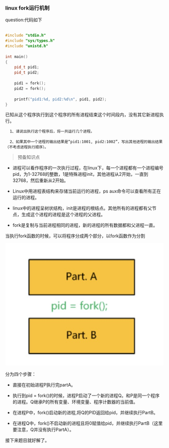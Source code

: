 ### linux fork运行机制

question:代码如下

```cpp

#include "stdio.h"
#include "sys/types.h"
#include "unistd.h"
 
int main()
{
    pid_t pid1;
    pid_t pid2;
 
    pid1 = fork();
    pid2 = fork();
 
    printf("pid1:%d, pid2:%d\n", pid1, pid2);
}

```

已知从这个程序执行到这个程序的所有进程结束这个时间段内，没有其它新进程执行。

      1、请说出执行这个程序后，将一共运行几个进程。

      2、如果其中一个进程的输出结果是“pid1:1001, pid2:1002”，写出其他进程的输出结果（不考虑进程执行顺序）。

> 预备知识点

- 进程可以看作程序的一次执行过程，在linux下，每一个进程都有一个进程编号pid，为1-32768的整数，1是特殊进程init，其他进程从2开始，一直到32768，然后重新从2开始。

- Linux中用进程表结构来存储当前运行的进程，ps aux命令可以查看所有正在运行的进程。

- linux中的进程呈树状结构，init是进程的根结点。其他所有的进程都有父节点，生成这个进程的进程是这个进程的父进程。

- fork是复制与当前进程相同的进程，新的进程的所有数据都和父进程一直。

当执行fork函数的时候，可以将程序分成两个部分，以fork函数作为分割

![fork1](https://raw.githubusercontent.com/HenryHaoson/interView/master/images/interview2/fork1.png)

分为四个步骤：

- 直接在初始进程P执行完partA。

- 执行到pid = fork()的时候，进程P启动了一个新的进程Q。和P是同一个程序的进程。Q继承P的所有变量、环境变量、程序计数器的当前值。

- 在进程P中，fork()启动新的进程,将Q的PID返回给pid，并继续执行PartB。

- 在进程Q中，fork()不启动新的进程且将0赋值给pid，并继续执行PartB（这里要注意，Q并没有执行PartA）。

接下来题目就好解了。
